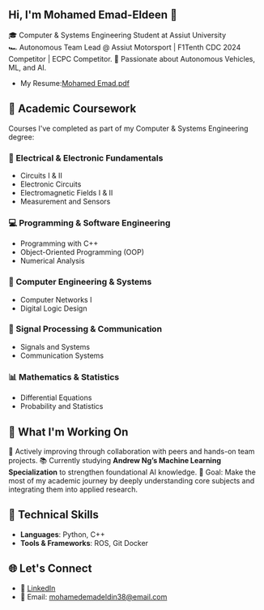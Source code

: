 ## Hi, I'm Mohamed Emad-Eldeen 👋

🎓 Computer & Systems Engineering Student at Assiut University  
🏎️ Autonomous Team Lead @ Assiut Motorsport | F1Tenth CDC 2024 Competitor | ECPC Competitor.
🤖 Passionate about Autonomous Vehicles, ML, and AI.
- My Resume:[Mohamed Emad.pdf](https://github.com/user-attachments/files/20728582/Mohamed.Emad.pdf)


## 📘 Academic Coursework
Courses I've completed as part of my Computer & Systems Engineering degree:
### 🔌 Electrical & Electronic Fundamentals
- Circuits I & II  
- Electronic Circuits  
- Electromagnetic Fields I & II  
- Measurement and Sensors  

### 💻 Programming & Software Engineering
- Programming with C++  
- Object-Oriented Programming (OOP)  
- Numerical Analysis  

### 🧠 Computer Engineering & Systems
- Computer Networks I  
- Digital Logic Design  

### 📡 Signal Processing & Communication
- Signals and Systems  
- Communication Systems  

### 📊 Mathematics & Statistics
- Differential Equations  
- Probability and Statistics

## 🔧 What I'm Working On
🤝 Actively improving through collaboration with peers and hands-on team projects.
📚 Currently studying **Andrew Ng’s Machine Learning Specialization** to strengthen foundational AI knowledge.
🎯 Goal: Make the most of my academic journey by deeply understanding core subjects and integrating them into applied research.

## 🧠 Technical Skills
- **Languages**: Python, C++
- **Tools & Frameworks**: ROS, Git
 Docker

## 🌐 Let's Connect
- 💼 [LinkedIn](https://www.linkedin.com/in/3omd4/)  
- 📧 Email: mohamedemadeldin38@email.com
